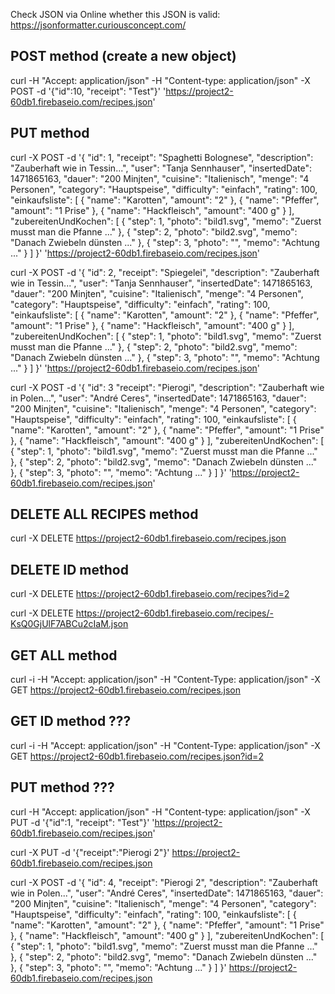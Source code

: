 Check JSON via Online whether this JSON is valid: https://jsonformatter.curiousconcept.com/

## POST method (create a new object)

curl -H "Accept: application/json" -H "Content-type: application/json" -X POST -d '{"id":10, "receipt": "Test"}' 'https://project2-60db1.firebaseio.com/recipes.json'

## PUT method

curl -X POST -d '{
    "id": 1,
    "receipt": "Spaghetti Bolognese",
    "description": "Zauberhaft wie in Tessin...",
    "user": "Tanja Sennhauser",
    "insertedDate": 1471865163,
    "dauer": "200 Minjten",
    "cuisine": "Italienisch",
    "menge": "4 Personen",
    "category": "Hauptspeise",
    "difficulty": "einfach",
    "rating": 100,
    "einkaufsliste": [
      {
        "name": "Karotten",
        "amount": "2"
      },
      {
        "name": "Pfeffer",
        "amount": "1 Prise"
      },
      {
        "name": "Hackfleisch",
        "amount": "400 g"
      }
    ],
    "zubereitenUndKochen": [
      {
        "step": 1,
        "photo": "bild1.svg",
        "memo": "Zuerst musst man die Pfanne ..."
      },
      {
        "step": 2,
        "photo": "bild2.svg",
        "memo": "Danach Zwiebeln dünsten ..."
      },
      {
        "step": 3,
        "photo": "",
        "memo": "Achtung ..."
      }
    ]
  }' 'https://project2-60db1.firebaseio.com/recipes.json'
  
curl -X POST -d '{
    "id": 2,
    "receipt": "Spiegelei",
    "description": "Zauberhaft wie in Tessin...",
    "user": "Tanja Sennhauser",
    "insertedDate": 1471865163,
    "dauer": "200 Minjten",
    "cuisine": "Italienisch",
    "menge": "4 Personen",
    "category": "Hauptspeise",
    "difficulty": "einfach",
    "rating": 100,
    "einkaufsliste": [
      {
        "name": "Karotten",
        "amount": "2"
      },
      {
        "name": "Pfeffer",
        "amount": "1 Prise"
      },
      {
        "name": "Hackfleisch",
        "amount": "400 g"
      }
    ],
    "zubereitenUndKochen": [
      {
        "step": 1,
        "photo": "bild1.svg",
        "memo": "Zuerst musst man die Pfanne ..."
      },
      {
        "step": 2,
        "photo": "bild2.svg",
        "memo": "Danach Zwiebeln dünsten ..."
      },
      {
        "step": 3,
        "photo": "",
        "memo": "Achtung ..."
      }
    ]
  }' 'https://project2-60db1.firebaseio.com/recipes.json'

curl -X POST -d '{
   "id": 3
   "receipt": "Pierogi",
   "description": "Zauberhaft wie in Polen...",
   "user": "André Ceres",
   "insertedDate": 1471865163,
   "dauer": "200 Minjten",
   "cuisine": "Italienisch",
   "menge": "4 Personen",
   "category": "Hauptspeise",
   "difficulty": "einfach",
   "rating": 100,
   "einkaufsliste": [
     {
       "name": "Karotten",
       "amount": "2"
     },
     {
       "name": "Pfeffer",
       "amount": "1 Prise"
     },
     {
       "name": "Hackfleisch",
       "amount": "400 g"
     }
   ],
   "zubereitenUndKochen": [
     {
       "step": 1,
       "photo": "bild1.svg",
       "memo": "Zuerst musst man die Pfanne ..."
     },
     {
       "step": 2,
       "photo": "bild2.svg",
       "memo": "Danach Zwiebeln dünsten ..."
     },
     {
       "step": 3,
       "photo": "",
       "memo": "Achtung ..."
     }
   ]
 }' 'https://project2-60db1.firebaseio.com/recipes.json'

## DELETE ALL RECIPES method

curl -X DELETE https://project2-60db1.firebaseio.com/recipes.json

## DELETE ID method

curl -X DELETE https://project2-60db1.firebaseio.com/recipes?id=2

curl -X DELETE https://project2-60db1.firebaseio.com/recipes/-KsQ0GjUlF7ABCu2cIaM.json

## GET ALL method

curl -i -H "Accept: application/json" -H "Content-Type: application/json" -X GET https://project2-60db1.firebaseio.com/recipes.json

## GET ID method ???

curl -i -H "Accept: application/json" -H "Content-Type: application/json" -X GET https://project2-60db1.firebaseio.com/recipes.json?id=2

## PUT method ???

curl -H "Accept: application/json" -H "Content-type: application/json" -X PUT -d '{"id":1, "receipt": "Test"}' 'https://project2-60db1.firebaseio.com/recipes.json'

curl -X PUT -d '{"receipt":"Pierogi 2"}' https://project2-60db1.firebaseio.com/recipes.json

curl  -X POST -d  '{ 
       "id": 4, 
       "receipt": "Pierogi 2", 
       "description": "Zauberhaft wie in Polen...", 
       "user": "André Ceres", 
       "insertedDate": 1471865163, 
       "dauer": "200 Minjten", 
       "cuisine": "Italienisch", 
       "menge": "4 Personen", 
       "category": "Hauptspeise", 
       "difficulty": "einfach", 
       "rating": 100, 
       "einkaufsliste": [ 
         { 
           "name": "Karotten", 
           "amount": "2" 
         }, 
         { 
           "name": "Pfeffer", 
           "amount": "1 Prise" 
         }, 
         { 
           "name": "Hackfleisch", 
           "amount": "400 g" 
         } 
       ], 
       "zubereitenUndKochen": [ 
         { 
           "step": 1, 
           "photo": "bild1.svg", 
           "memo": "Zuerst musst man die Pfanne ..." 
         }, 
         { 
           "step": 2, 
           "photo": "bild2.svg", 
           "memo": "Danach Zwiebeln dünsten ..." 
         }, 
         { 
           "step": 3, 
           "photo": "", 
           "memo": "Achtung ..." 
         } 
       ] 
     }' https://project2-60db1.firebaseio.com/recipes.json
